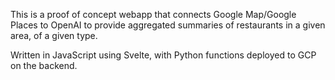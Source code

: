 This is a proof of concept webapp that connects Google Map/Google Places to OpenAI to provide aggregated summaries of restaurants in a given area, of a given type.

Written in JavaScript using Svelte, with Python functions deployed to GCP on the backend.
